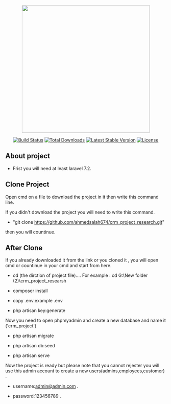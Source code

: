 ﻿<p align="center"><img src="https://res.cloudinary.com/dtfbvvkyp/image/upload/v1566331377/laravel-logolockup-cmyk-red.svg" width="400"></p>

<p align="center">
<a href="https://travis-ci.org/laravel/framework"><img src="https://travis-ci.org/laravel/framework.svg" alt="Build Status"></a>
<a href="https://packagist.org/packages/laravel/framework"><img src="https://poser.pugx.org/laravel/framework/d/total.svg" alt="Total Downloads"></a>
<a href="https://packagist.org/packages/laravel/framework"><img src="https://poser.pugx.org/laravel/framework/v/stable.svg" alt="Latest Stable Version"></a>
<a href="https://packagist.org/packages/laravel/framework"><img src="https://poser.pugx.org/laravel/framework/license.svg" alt="License"></a>
</p>

## About project

- Frist you will need at least laravel 7.2.

## Clone Project

Open cmd on a file to download the project in it then write this command line.

If you didn't download the project you will need to write this command.

 - "git clone https://github.com/ahmedsalah674/crm_project_research.git" 

then you will countinue.

## After Clone

If you already downloaded it from the link or you cloned it , you will open cmd or countinue in your cmd and start from here.

- cd (the dirction of project file).... For example : cd G:\New folder (2)\crm_project_researsh 

- composer install 

- copy .env.example .env

- php artisan key:generate

Now you need to open phpmyadmin and create a new database and name it ('crm_project')

- php artisan migrate

- php artisan db:seed

- php artisan serve

Now the project is ready but please note that you cannot rejester you will use this admin account to create a new users(admins,employees,customer) .

- username:admin@admin.com .

- password:123456789 .

